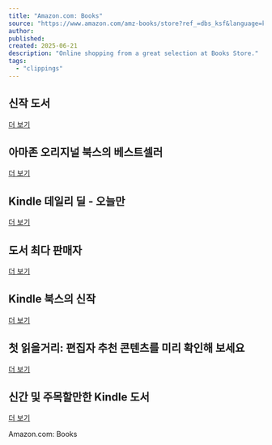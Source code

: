 ```yaml
---
title: "Amazon.com: Books"
source: "https://www.amazon.com/amz-books/store?ref_=dbs_ksf&language=ko_KR&currency=USD"
author:
published:
created: 2025-06-21
description: "Online shopping from a great selection at Books Store."
tags:
  - "clippings"
---
```

## 신작 도서

[더 보기](https://www.amazon.com/amz-books/seeMore/?_encoding=UTF8&pd_rd_w=wu74F&content-id=amzn1.sym.1c77086a-af3d-49af-a321-aadb58862954&pf_rd_p=1c77086a-af3d-49af-a321-aadb58862954&pf_rd_r=JH9KM3815VQT9NS2YFR1&pd_rd_wg=ImdJ9&pd_rd_r=47f72d2b-276f-46ae-bd51-09611b512940&ref_=booknr&widgetId=desktop-books-storefront_BooksNewReleases&title=%EC%8B%A0%EC%9E%91%20%EB%8F%84%EC%84%9C&ref_=books_amz-books_desktop_mfs_booknr&sourceType=RECS&page=1&pd_rd_w=wu74F&content-id=amzn1.sym.1c77086a-af3d-49af-a321-aadb58862954&pf_rd_p=1c77086a-af3d-49af-a321-aadb58862954&pf_rd_r=JH9KM3815VQT9NS2YFR1&pd_rd_wg=ImdJ9&pd_rd_r=47f72d2b-276f-46ae-bd51-09611b512940&metadata=%24deviceID%3A%24deviceFormFactor%3Alarge%24deviceAppType%3ADESKTOP%24deviceTypeID%3A%24deviceFamily%3A%24deviceSurfaceType%3Adesktop%24cardAppType%3ADESKTOP%24cardSurfaceType%3Adesktop%24cardMobileOS%3AUnknown%24sidekickLocale%3Ako-KR%24locale%3Ako-KR%24clientRequestId%3AJH9KM3815VQT9NS2YFR1%24multiFormatWidgetSpClickUrlType%3Adefault)

## 아마존 오리지널 북스의 베스트셀러

[더 보기](https://www.amazon.com/amz-books/seeMore/?_encoding=UTF8&pd_rd_w=y342Z&content-id=amzn1.sym.3b703dab-3bb5-4fb1-b763-e919c252fa7a&pf_rd_p=3b703dab-3bb5-4fb1-b763-e919c252fa7a&pf_rd_r=JH9KM3815VQT9NS2YFR1&pd_rd_wg=ImdJ9&pd_rd_r=47f72d2b-276f-46ae-bd51-09611b512940&ref_=apubzg&widgetId=desktop-books-storefront_APubBestSellers&title=%EC%95%84%EB%A7%88%EC%A1%B4%20%EC%98%A4%EB%A6%AC%EC%A7%80%EB%84%90%20%EB%B6%81%EC%8A%A4%EC%9D%98%20%EB%B2%A0%EC%8A%A4%ED%8A%B8%EC%85%80%EB%9F%AC&ref_=books_amz-books_desktop_mfs_apubzg&sourceType=RECS&page=1&pd_rd_w=y342Z&content-id=amzn1.sym.3b703dab-3bb5-4fb1-b763-e919c252fa7a&pf_rd_p=3b703dab-3bb5-4fb1-b763-e919c252fa7a&pf_rd_r=JH9KM3815VQT9NS2YFR1&pd_rd_wg=ImdJ9&pd_rd_r=47f72d2b-276f-46ae-bd51-09611b512940&metadata=%24deviceID%3A%24deviceFormFactor%3Alarge%24deviceAppType%3ADESKTOP%24deviceTypeID%3A%24deviceFamily%3A%24deviceSurfaceType%3Adesktop%24cardAppType%3ADESKTOP%24cardSurfaceType%3Adesktop%24cardMobileOS%3AUnknown%24sidekickLocale%3Ako-KR%24locale%3Ako-KR%24clientRequestId%3AJH9KM3815VQT9NS2YFR1%24multiFormatWidgetSpClickUrlType%3Adefault)

## Kindle 데일리 딜 - 오늘만

[더 보기](https://www.amazon.com/amz-books/seeMore?sourceType=recs&widgetId=email-book-deals-digest_KDDDailyDealsGMS&title=Kindle%20Daily%20Deal&ref_=pe_1725760_157297530)

## 도서 최다 판매자

[더 보기](https://www.amazon.com/amz-books/seeMore/?_encoding=UTF8&pd_rd_w=AThXh&content-id=amzn1.sym.5e0d3f7c-bb9b-4806-928c-4427c588ad71&pf_rd_p=5e0d3f7c-bb9b-4806-928c-4427c588ad71&pf_rd_r=JH9KM3815VQT9NS2YFR1&pd_rd_wg=ImdJ9&pd_rd_r=47f72d2b-276f-46ae-bd51-09611b512940&ref_=bookzg&widgetId=desktop-books-storefront_BooksBestSellers&title=%EB%8F%84%EC%84%9C%20%EC%B5%9C%EB%8B%A4%20%ED%8C%90%EB%A7%A4%EC%9E%90&ref_=books_amz-books_desktop_mfs_bookzg&sourceType=RECS&page=1&pd_rd_w=AThXh&content-id=amzn1.sym.5e0d3f7c-bb9b-4806-928c-4427c588ad71&pf_rd_p=5e0d3f7c-bb9b-4806-928c-4427c588ad71&pf_rd_r=JH9KM3815VQT9NS2YFR1&pd_rd_wg=ImdJ9&pd_rd_r=47f72d2b-276f-46ae-bd51-09611b512940&metadata=%24deviceID%3A%24deviceFormFactor%3Alarge%24deviceAppType%3ADESKTOP%24deviceTypeID%3A%24deviceFamily%3A%24deviceSurfaceType%3Adesktop%24cardAppType%3ADESKTOP%24cardSurfaceType%3Adesktop%24cardMobileOS%3AUnknown%24sidekickLocale%3Ako-KR%24locale%3Ako-KR%24clientRequestId%3AJH9KM3815VQT9NS2YFR1%24multiFormatWidgetSpClickUrlType%3Adefault)

## Kindle 북스의 신작

[더 보기](https://www.amazon.com/amz-books/seeMore/?_encoding=UTF8&pd_rd_w=4VdzO&content-id=amzn1.sym.d1ef79c0-efec-49aa-ae21-4f97bd51f883&pf_rd_p=d1ef79c0-efec-49aa-ae21-4f97bd51f883&pf_rd_r=JH9KM3815VQT9NS2YFR1&pd_rd_wg=ImdJ9&pd_rd_r=47f72d2b-276f-46ae-bd51-09611b512940&ref_=ebooknr&widgetId=desktop-books-storefront_EbooksNewReleases&title=Kindle%20%EB%B6%81%EC%8A%A4%EC%9D%98%20%EC%8B%A0%EC%9E%91&ref_=books_amz-books_desktop_mfs_ebooknr&sourceType=RECS&page=1&pd_rd_w=4VdzO&content-id=amzn1.sym.d1ef79c0-efec-49aa-ae21-4f97bd51f883&pf_rd_p=d1ef79c0-efec-49aa-ae21-4f97bd51f883&pf_rd_r=JH9KM3815VQT9NS2YFR1&pd_rd_wg=ImdJ9&pd_rd_r=47f72d2b-276f-46ae-bd51-09611b512940&metadata=%24deviceID%3A%24deviceFormFactor%3Alarge%24deviceAppType%3ADESKTOP%24deviceTypeID%3A%24deviceFamily%3A%24deviceSurfaceType%3Adesktop%24cardAppType%3ADESKTOP%24cardSurfaceType%3Adesktop%24cardMobileOS%3AUnknown%24sidekickLocale%3Ako-KR%24locale%3Ako-KR%24clientRequestId%3AJH9KM3815VQT9NS2YFR1%24multiFormatWidgetSpClickUrlType%3Adefault)

## 첫 읽을거리: 편집자 추천 콘텐츠를 미리 확인해 보세요

[더 보기](https://www.amazon.com/firstreads?ref=afr_shvlr)

## 신간 및 주목할만한 Kindle 도서

[더 보기](https://www.amazon.com/s?rh=n%3A2504416011&fs=true&ref=lp_2504416011_sar)

Amazon.com: Books